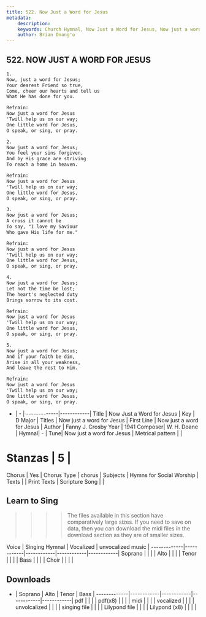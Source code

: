 ```yaml
---
title: 522. Now Just a Word for Jesus
metadata:
    description: 
    keywords: Church Hymnal, Now Just a Word for Jesus, Now just a word for Jesus, Now just a word for Jesus
    author: Brian Onang'o
---
```



## 522. NOW JUST A WORD FOR JESUS

```txt
1.
Now, just a word for Jesus; 
Your dearest Friend so true, 
Come, cheer our hearts and tell us 
What He has done for you. 

Refrain:
Now just a word for Jesus 
'Twill help us on our way; 
One little word for Jesus, 
O speak, or sing, or pray. 

2.
Now just a word for Jesus; 
You feel your sins forgiven, 
And by His grace are striving 
To reach a home in heaven. 

Refrain:
Now just a word for Jesus 
'Twill help us on our way; 
One little word for Jesus, 
O speak, or sing, or pray. 

3.
Now just a word for Jesus; 
A cross it cannot be 
To say, "I love my Saviour 
Who gave His life for me." 

Refrain:
Now just a word for Jesus 
'Twill help us on our way; 
One little word for Jesus, 
O speak, or sing, or pray. 

4.
Now just a word for Jesus; 
Let not the time be lost; 
The heart's neglected duty 
Brings sorrow to its cost. 

Refrain:
Now just a word for Jesus 
'Twill help us on our way; 
One little word for Jesus, 
O speak, or sing, or pray. 

5.
Now just a word for Jesus; 
And if your faith be dim, 
Arise in all your weakness, 
And leave the rest to Him.

Refrain:
Now just a word for Jesus 
'Twill help us on our way; 
One little word for Jesus, 
O speak, or sing, or pray. 

```

- |   -  |
-------------|------------|
Title | Now Just a Word for Jesus |
Key | D Major |
Titles | Now just a word for Jesus |
First Line | Now just a word for Jesus |
Author | Fanny J. Crosby
Year | 1941
Composer| W. H. Doane |
Hymnal|  - |
Tune| Now just a word for Jesus |
Metrical pattern | |
# Stanzas | 5 |
Chorus | Yes |
Chorus Type | chorus |
Subjects | Hymns for Social Worship |
Texts |  |
Print Texts | 
Scripture Song |  |
  
## Learn to Sing

>>>> The files available in this section have comparatively large sizes. If you need to save on data, then you can download the midi files in the download section as they are of smaller sizes.

Voice |  Singing Hymnal | Vocalized | unvocalized music |
-------------|------------|------------|------------|------------|
Soprano | | | |
Alto | | | |
Tenor | | | |
Bass | | | |
Choir | | | |

## Downloads

- |  Soprano | Alto | Tenor | Bass |
-------------|------------|------------|------------|------------|
pdf | | | |
pdf(x8) | | | |
midi | | | |
vocalized | | | |
unvolcalized | | | |
singing file | | | |
Lilypond file | | | |
Lilypond (x8) | | | |
  